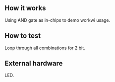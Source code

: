 <!---

This file is used to generate your project datasheet. Please fill in the information below and delete any unused
sections.

You can also include images in this folder and reference them in the markdown. Each image must be less than
512 kb in size, and the combined size of all images must be less than 1 MB.
-->

## How it works

Using AND gate as in-chips to demo workwi usage.

## How to test

Loop through all combinations for 2 bit.

## External hardware

LED.
